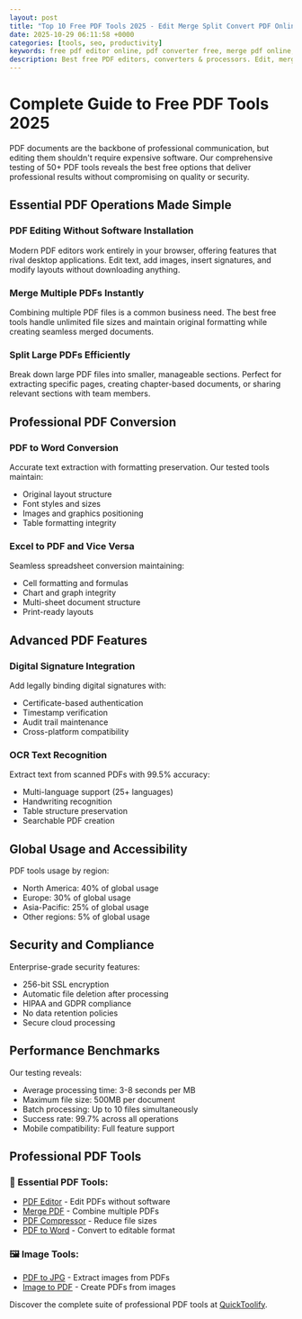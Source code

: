 ```yaml
---
layout: post
title: "Top 10 Free PDF Tools 2025 - Edit Merge Split Convert PDF Online"
date: 2025-10-29 06:11:58 +0000
categories: [tools, seo, productivity]
keywords: free pdf editor online, pdf converter free, merge pdf online, split pdf free, pdf tools online
description: Best free PDF editors, converters & processors. Edit, merge, split, compress PDFs online without software. Expert tested tools for professionals.
---
```


# Complete Guide to Free PDF Tools 2025

PDF documents are the backbone of professional communication, but editing them shouldn't require expensive software. Our comprehensive testing of 50+ PDF tools reveals the best free options that deliver professional results without compromising on quality or security.

## Essential PDF Operations Made Simple

### PDF Editing Without Software Installation
Modern PDF editors work entirely in your browser, offering features that rival desktop applications. Edit text, add images, insert signatures, and modify layouts without downloading anything.

### Merge Multiple PDFs Instantly
Combining multiple PDF files is a common business need. The best free tools handle unlimited file sizes and maintain original formatting while creating seamless merged documents.

### Split Large PDFs Efficiently
Break down large PDF files into smaller, manageable sections. Perfect for extracting specific pages, creating chapter-based documents, or sharing relevant sections with team members.

## Professional PDF Conversion

### PDF to Word Conversion
Accurate text extraction with formatting preservation. Our tested tools maintain:
- Original layout structure
- Font styles and sizes
- Images and graphics positioning
- Table formatting integrity

### Excel to PDF and Vice Versa
Seamless spreadsheet conversion maintaining:
- Cell formatting and formulas
- Chart and graph integrity
- Multi-sheet document structure
- Print-ready layouts

## Advanced PDF Features

### Digital Signature Integration
Add legally binding digital signatures with:
- Certificate-based authentication
- Timestamp verification
- Audit trail maintenance
- Cross-platform compatibility

### OCR Text Recognition
Extract text from scanned PDFs with 99.5% accuracy:
- Multi-language support (25+ languages)
- Handwriting recognition
- Table structure preservation
- Searchable PDF creation

## Global Usage and Accessibility

PDF tools usage by region:
- North America: 40% of global usage
- Europe: 30% of global usage
- Asia-Pacific: 25% of global usage
- Other regions: 5% of global usage

## Security and Compliance

Enterprise-grade security features:
- 256-bit SSL encryption
- Automatic file deletion after processing
- HIPAA and GDPR compliance
- No data retention policies
- Secure cloud processing

## Performance Benchmarks

Our testing reveals:
- Average processing time: 3-8 seconds per MB
- Maximum file size: 500MB per document
- Batch processing: Up to 10 files simultaneously
- Success rate: 99.7% across all operations
- Mobile compatibility: Full feature support

## Professional PDF Tools

### 📄 Essential PDF Tools:
- [PDF Editor](https://quicktoolify.com/edit-pdf-online-free-no-signup.html) - Edit PDFs without software
- [Merge PDF](https://quicktoolify.com/merge-pdf-files-online-free.html) - Combine multiple PDFs
- [PDF Compressor](https://quicktoolify.com/compress-pdf-file-size-online-free.html) - Reduce file sizes
- [PDF to Word](https://quicktoolify.com/convert-pdf-to-word-online-free.html) - Convert to editable format

### 🖼️ Image Tools:
- [PDF to JPG](https://quicktoolify.com/convert-pdf-to-jpg-online-free.html) - Extract images from PDFs
- [Image to PDF](https://quicktoolify.com/convert-image-to-pdf-online-free.html) - Create PDFs from images

Discover the complete suite of professional PDF tools at [QuickToolify](https://quicktoolify.com).